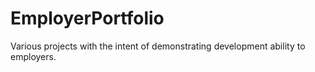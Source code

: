 # EmployerPortfolio
Various projects with the intent of demonstrating development ability to employers.
